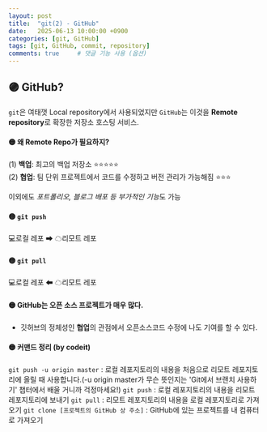 ```yaml
---
layout: post
title:  "git(2) - GitHub"
date:   2025-06-13 10:00:00 +0900
categories: [git, GitHub]
tags: [git, GitHub, commit, repository]
comments: true     # 댓글 기능 사용 (옵션)
---
```


## 🟣 GitHub? 
`git`은 여태껏 Local repository에서 사용되었지만
`GitHub`는 이것을 **Remote repository**로 확장한 저장소 호스팅 서비스.

#### 🟡 왜 Remote Repo가 필요하지?

(1) **백업**: 최고의 백업 저장소 ⭐⭐⭐⭐⭐  
(2) **협업**: 팀 단위 프로젝트에서 코드를 수정하고 버전 관리가 가능해짐 ⭐⭐⭐  

이외에도 *포트폴리오, 블로그 배포 등 부가적인 기능*도 가능

#### 🟡 `git push`
💻로컬 레포 ➡ ☁리모트 레포

#### 🟡 `git pull`
💻로컬 레포 ⬅ ☁리모트 레포

#### 🟡 GitHub는 오픈 소스 프로젝트가 매우 많다.
- 깃허브의 정체성인 **협업**의 관점에서 오픈소스코드 수정에 나도 기여를 할 수 있다.


#### 🟡 커맨드 정리 (by codeit)
`git push -u origin master` : 로컬 레포지토리의 내용을 처음으로 리모트 레포지토리에 올릴 때 사용합니다.(-u origin master가 무슨 뜻인지는 'Git에서 브랜치 사용하기' 챕터에서 배울 거니까 걱정마세요!)
`git push` : 로컬 레포지토리의 내용을 리모트 레포지토리에 보내기
`git pull` : 리모트 레포지토리의 내용을 로컬 레포지토리로 가져오기
`git clone [프로젝트의 GitHub 상 주소]` : GitHub에 있는 프로젝트를 내 컴퓨터로 가져오기